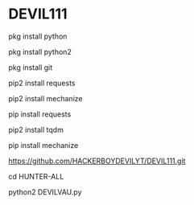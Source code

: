 # DEVIL111






pkg install python


pkg install python2


pkg install git


pip2 install requests


pip2 install mechanize


pip install requests


pip2 install tqdm


pip install mechanize


https://github.com/HACKERBOYDEVILYT/DEVIL111.git


 cd HUNTER-ALL


python2 DEVILVAU.py

